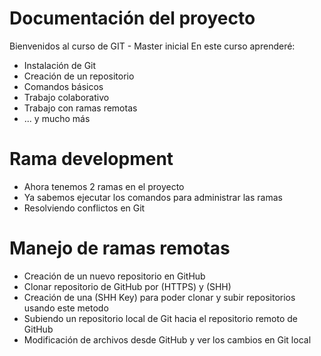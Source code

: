 # Documentación del proyecto

Bienvenidos al curso de GIT - Master inicial
En este curso aprenderé:

- Instalación de Git
- Creación de un repositorio
- Comandos básicos
- Trabajo colaborativo
- Trabajo con ramas remotas
- ... y mucho más

# Rama development

- Ahora tenemos 2 ramas en el proyecto
- Ya sabemos ejecutar los comandos para administrar las ramas
- Resolviendo conflictos en Git

# Manejo de ramas remotas

- Creación de un nuevo repositorio en GitHub
- Clonar repositorio de GitHub por (HTTPS) y (SHH)
- Creación de una (SHH Key) para poder clonar y subir repositorios usando este metodo
- Subiendo un repositorio local de Git hacia el repositorio remoto de GitHub
- Modificación de archivos desde GitHub y ver los cambios en Git local 
